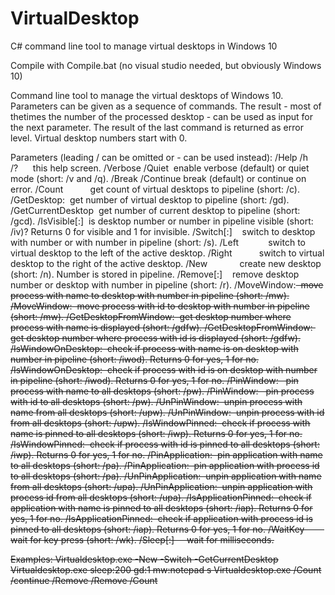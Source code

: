 # VirtualDesktop

C# command line tool to manage virtual desktops in Windows 10

Compile with Compile.bat (no visual studio needed, but obviously Windows 10)

Command line tool to manage the virtual desktops of Windows 10.
Parameters can be given as a sequence of commands. The result - most of thetimes the number of the processed desktop - can be used as input for the next parameter. The result of the last command is returned as error level.
Virtual desktop numbers start with 0.

Parameters (leading / can be omitted or - can be used instead):
/Help /h /?      this help screen.
/Verbose /Quiet  enable verbose (default) or quiet mode (short: /v and /q).
/Break /Continue break (default) or continue on error.
/Count           get count of virtual desktops to pipeline (short: /c).
/GetDesktop:<n>  get number of virtual desktop <n> to pipeline (short: /gd).
/GetCurrentDesktop  get number of current desktop to pipeline (short: /gcd).
/IsVisible[:<n>]  is desktop number <n> or number in pipeline visible (short: /iv)? Returns 0 for visible and 1 for invisible.
/Switch[:<n>]    switch to desktop with number <n> or with number in pipeline (short: /s).
/Left            switch to virtual desktop to the left of the active desktop.
/Right           switch to virtual desktop to the right of the active desktop.
/New             create new desktop (short: /n). Number is stored in pipeline.
/Remove[:<n>]    remove desktop number <n> or desktop with number in pipeline (short: /r).
/MoveWindow:<s>  move process with name <s> to desktop with number in pipeline (short: /mw).
/MoveWindow:<n>  move process with id <n> to desktop with number in pipeline (short: /mw).
/GetDesktopFromWindow:<s>  get desktop number where process with name <s> is displayed (short: /gdfw).
/GetDesktopFromWindow:<n>  get desktop number where process with id <n> is displayed (short: /gdfw).
/IsWindowOnDesktop:<s>  check if process with name <s> is on desktop with number in pipeline (short: /iwod). Returns 0 for yes, 1 for no.
/IsWindowOnDesktop:<n>  check if process with id <n> is on desktop with number in pipeline (short: /iwod). Returns 0 for yes, 1 for no.
/PinWindow:<s>   pin process with name <s> to all desktops (short: /pw).
/PinWindow:<n>   pin process with id <n> to all desktops (short: /pw).
/UnPinWindow:<s>  unpin process with name <s> from all desktops (short: /upw).
/UnPinWindow:<n>  unpin process with id <n> from all desktops (short: /upw).
/IsWindowPinned:<s>  check if process with name <s> is pinned to all desktops (short: /iwp). Returns 0 for yes, 1 for no.
/IsWindowPinned:<n>  check if process with id <n> is pinned to all desktops (short: /iwp). Returns 0 for yes, 1 for no.
/PinApplication:<s>  pin application with name <s> to all desktops (short: /pa).
/PinApplication:<n>  pin application with process id <n> to all desktops (short: /pa).
/UnPinApplication:<s>  unpin application with name <s> from all desktops (short: /upa).
/UnPinApplication:<n>  unpin application with process id <n> from all desktops (short: /upa).
/IsApplicationPinned:<s>  check if application with name <s> is pinned to all desktops (short: /iap). Returns 0 for yes, 1 for no.
/IsApplicationPinned:<n>  check if application with process id <n> is pinned to all desktops (short: /iap). Returns 0 for yes, 1 for no.
/WaitKey         wait for key press (short: /wk).
/Sleep[:<n>]     wait for <n> milliseconds.

Examples:
Virtualdesktop.exe -New -Switch -GetCurrentDesktop
Virtualdesktop.exe sleep:200 gd:1 mw:notepad s
Virtualdesktop.exe /Count /continue /Remove /Remove /Count
